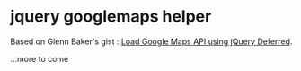# jquery googlemaps helper

Based on Glenn Baker's gist : [Load Google Maps API using jQuery Deferred](https://gist.github.com/828536).

...more to come

